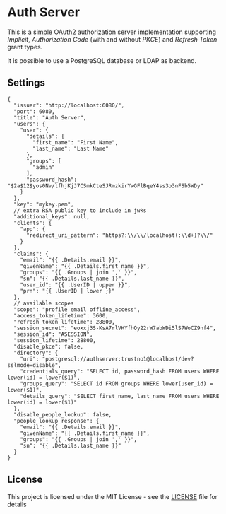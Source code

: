 # Auth Server

This is a simple OAuth2 authorization server implementation supporting *Implicit*,
*Authorization Code* (with and without *PKCE*) and *Refresh Token* grant types.

It is possible to use a PostgreSQL database or LDAP as backend.

## Settings

```jsonc
{
  "issuer": "http://localhost:6080/",
  "port": 6080,
  "title": "Auth Server",
  "users": {
    "user": {
      "details": {
        "first_name": "First Name",
        "last_name": "Last Name"
      },
      "groups": [
        "admin"
      ],
      "password_hash": "$2a$12$yos0Nv/lfhjKjJ7CSmkCteSJRmzkirYwGFlBqeY4ss3o3nFSb5WDy"
    }
  },
  "key": "mykey.pem",
  // extra RSA public key to include in jwks
  "additional_keys": null,
  "clients": {
    "app": {
      "redirect_uri_pattern": "https?:\\/\\/localhost(:\\d+)?\\/"
    }
  },
  "claims": {
    "email": "{{ .Details.email }}",
    "givenName": "{{ .Details.first_name }}",
    "groups": "{{ .Groups | join ',' }}",
    "sn": "{{ .Details.last_name }}",
    "user_id": "{{ .UserID | upper }}",
    "prn": "{{ .UserID | lower }}"
  },
  // available scopes
  "scope": "profile email offline_access",
  "access_token_lifetime": 3600,
  "refresh_token_lifetime": 28800,
  "session_secret": "eoxxj3S-KsA7rlVHYfhOy22rW7abWDi5lS7WoCZ9hf4",
  "session_id": "ASESSION",
  "session_lifetime": 28800,
  "disable_pkce": false,
  "directory": {
    "uri": "postgresql://authserver:trustno1@localhost/dev?sslmode=disable",
    "credentials_query": "SELECT id, password_hash FROM users WHERE lower(id) = lower($1)",
    "groups_query": "SELECT id FROM groups WHERE lower(user_id) = lower($1)",
    "details_query": "SELECT first_name, last_name FROM users WHERE lower(id) = lower($1)"
  },
  "disable_people_lookup": false,
  "people_lookup_response": {
    "email": "{{ .Details.email }}",
    "givenName": "{{ .Details.first_name }}",
    "groups": "{{ .Groups | join ',' }}",
    "sn": "{{ .Details.last_name }}"
  }
}
```

## License

This project is licensed under the MIT License - see the [LICENSE](LICENSE) file for details
